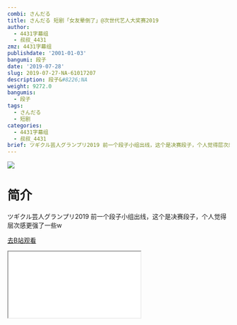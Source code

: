 ```yaml
---
combi: さんだる
title: さんだる 短剧「女友晕倒了」@次世代艺人大奖赛2019
author:
  - 4431字幕组
  - 叔叔_4431
zmz: 4431字幕组
publishdate: '2001-01-03'
bangumi: 段子
date: '2019-07-28'
slug: 2019-07-27-NA-61017207
description: 段子&#8226;NA
weight: 9272.0
bangumis:
  - 段子
tags:
  - さんだる
  - 短剧
categories:
  - 4431字幕组
  - 叔叔_4431
brief: ツギクル芸人グランプリ2019 前一个段子小组出线，这个是决赛段子，个人觉得层次感更强了一些w
---
```

![](https://raw.githubusercontent.com/tcgriffith/owaraisite/master/static/tmpimg/76e65aebfd11f6b72547318c31e8d8c3fb994fae.jpg.480.jpg)
# 简介  
ツギクル芸人グランプリ2019
前一个段子小组出线，这个是决赛段子，个人觉得层次感更强了一些w  

[去B站观看](https://www.bilibili.com/video/av61017207/)
<div class ="resp-container"><iframe class="testiframe" src="//player.bilibili.com/player.html?aid=61017207"", scrolling="no", allowfullscreen="true" > </iframe></div> 
